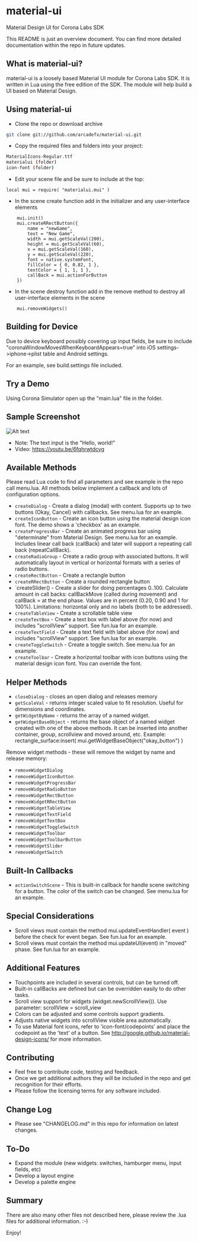 # material-ui
Material Design UI for Corona Labs SDK

This README is just an overview document. You can find more detailed documentation within the repo in future updates.

What is material-ui?
--------------

material-ui is a loosely based Material UI module for Corona Labs SDK.  It is written in Lua using the free edition of the SDK.  The module will help build a UI based on Material Design.

Using material-ui
--------------

* Clone the repo or download archive
```bash
git clone git://github.com/arcadefx/material-ui.git
```
* Copy the required files and folders into your project:
```bash
MaterialIcons-Regular.ttf
materialui (folder)
icon-font (folder)
```
* Edit your scene file and be sure to include at the top:
```
local mui = require( "materialui.mui" )
```
* In the scene create function add in the initializer and any user-interface elements
```
    mui.init()
    mui.createRRectButton({
        name = "newGame",
        text = "New Game",
        width = mui.getScaleVal(200),
        height = mui.getScaleVal(60),
        x = mui.getScaleVal(160),
        y = mui.getScaleVal(220),
        font = native.systemFont,
        fillColor = { 0, 0.82, 1 },
        textColor = { 1, 1, 1 },
        callBack = mui.actionForButton
    })
```
* In the scene destroy function add in the remove method to destroy all user-interface elements in the scene
```
    mui.removeWidgets()
```

Building for Device
-------------
Due to device keyboard possibly covering up input fields, be sure to include "coronaWindowMovesWhenKeyboardAppears=true" into iOS settings->iphone->plist table and Android settings.

For an example, see build.settings file included.


Try a Demo
-------------
Using Corona Simulator open up the "main.lua" file in the folder.

Sample Screenshot
-------------
![Alt text](http://www.anedix.com/images/github/materialui-sample-view-3.png "Controls including text input")
- Note: The text input is the "Hello, world!"
- Video: https://youtu.be/6fqhrwtdcvg

Available Methods
-------------
Please read Lua code to find all parameters and see example in the repo call menu.lua.  All methods below implement a callback and lots of configuration options.

- `createDialog` - Create a dialog (modal) with content. Supports up to two buttons (Okay, Cancel) with callbacks. See menu.lua for an example.
- `createIconButton` - Create an icon button using the material design icon font.  The demo shows a 'checkbox' as an example.
- `createProgressBar` - Create an animated progress bar using "determinate" from Material Design. See menu.lua for an example. Includes linear call back (callBack) and later will support a repeating call back (repeatCallBack).
- `createRadioGroup` - Create a radio group with associated buttons.  It will automatically layout in vertical or horizontal formats with a series of radio buttons.
- `createRectButton` - Create a rectangle button
- `createRRectButton` - Create a rounded rectangle button
- `createSlider() - Create a slider for doing percentages 0..100. Calculate amount in call backs: callBackMove (called during movement) and callBack = at the end phase.  Values are in percent (0.20, 0.90 and 1 for 100%). Limitations: horizontal only and no labels (both to be addressed).
- `createTableView` - Create a scrollable table view
- `createTextBox` - Create a text box with label above (for now) and includes "scrollView" support. See fun.lua for an example.
- `createTextField` - Create a text field with label above (for now) and includes "scrollView" support.  See fun.lua for an example.
- `createToggleSwitch` - Create a toggle switch. See menu.lua for an example.
- `createToolbar` - Create a horizontal toolbar with icon buttons using the material design icon font. You can override the font.

Helper Methods
-------------
- `closeDialog` - closes an open dialog and releases memory
- `getScaleVal` - returns integer scaled value to fit resolution. Useful for dimensions and coordinates.
- `getWidgetByName` - returns the array of a named widget.
- `getWidgetBaseObject` - returns the base object of a named widget created with one of the above methods. It can be inserted into another container, group, scrollview and moved around, etc.  Example: rectangle_surface:insert( mui.getWidgetBaseObject("okay_button") )

Remove widget methods - these will remove the widget by name and release memory:
- `removeWidgetDialog`
- `removeWidgetIconButton`
- `removeWidgetProgressBar`
- `removeWidgetRadioButton`
- `removeWidgetRectButton`
- `removeWidgetRRectButton`
- `removeWidgetTableView`
- `removeWidgetTextField`
- `removeWidgetTextBox`
- `removeWidgetToggleSwitch`
- `removeWidgetToolbar`
- `removeWidgetToolbarButton`
- `removeWidgetSlider`
- `removeWidgetSwitch`

Built-In Callbacks
-------------

- `actionSwitchScene` - This is built-in callback for handle scene switching for a button. The color of the switch can be changed.  See menu.lua for an example.

Special Considerations
-------------
* Scroll views must contain the method mui.updateEventHandler( event ) before the check for event began. See fun.lua for an example.
* Scroll views must contain the method mui.updateUI(event) in "moved" phase. See fun.lua for an example.

Additional Features
-------------
* Touchpoints are included in several controls, but can be turned off.
* Built-in callBacks are defined but can be overridden easily to do other tasks.
* Scroll view support for widgets (widget.newScrollView()). Use parameter: scrollView = scroll_view
* Colors can be adjusted and some controls support gradients.
* Adjusts native widgets into scrollView visible area automatically.
* To use Material font icons, refer to 'icon-font/codepoints' and place the codepoint as the 'text' of a button.  See http://google.github.io/material-design-icons/ for more information.

Contributing
-------------
* Feel free to contribute code, testing and feedback.
* Once we get additional authors they will be included in the repo and get recognition for their efforts.
* Please follow the licensing terms for any software included.

Change Log
-------------
* Please see "CHANGELOG.md" in this repo for information on latest changes.

To-Do
-------------
* Expand the module (new widgets: switches, hamburger menu, input fields, etc)
* Develop a layout engine 
* Develop a palette engine

Summary
-------------
There are also many other files not described here,  please review the .lua files for additional information. :-)

Enjoy!
